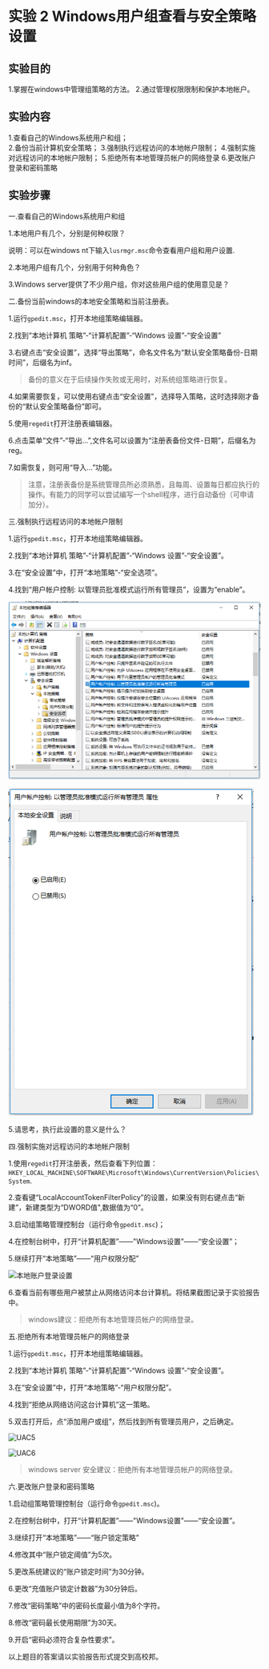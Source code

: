 # 实验 2 Windows用户组查看与安全策略设置

## 实验目的

1.掌握在windows中管理组策略的方法。
2.通过管理权限限制和保护本地帐户。


## 实验内容

1.查看自己的Windows系统用户和组；  
2.备份当前计算机安全策略；
3.强制执行远程访问的本地帐户限制；
4.强制实施对远程访问的本地帐户限制；
5.拒绝所有本地管理员帐户的网络登录
6.更改账户登录和密码策略

## 实验步骤

一.查看自己的Windows系统用户和组

1.本地用户有几个，分别是何种权限？

说明：可以在windows nt下输入```lusrmgr.msc```命令查看用户组和用户设置.

2.本地用户组有几个，分别用于何种角色？

3.Windows server提供了不少用户组，你对这些用户组的使用意见是？

二.备份当前windows的本地安全策略和当前注册表。

1.运行```gpedit.msc```，打开本地组策略编辑器。

2.找到“本地计算机 策略”-“计算机配置”-“Windows 设置”-“安全设置”

3.右键点击“安全设置”，选择“导出策略”，命名文件名为“默认安全策略备份-日期时间”，后缀名为inf。

> 备份的意义在于后续操作失败或无用时，对系统组策略进行恢复。

4.如果需要恢复，可以使用右键点击“安全设置”，选择导入策略，这时选择刚才备份的“默认安全策略备份”即可。

5.使用```regedit```打开注册表编辑器。

6.点击菜单“文件”-“导出...”,文件名可以设置为“注册表备份文件-日期”，后缀名为reg。

7.如需恢复，则可用“导入...”功能。

> 注意，注册表备份是系统管理员所必须熟悉，且每周、设置每日都应执行的操作。有能力的同学可以尝试编写一个shell程序，进行自动备份（可申请加分）。

三.强制执行远程访问的本地帐户限制

1.运行```gpedit.msc```，打开本地组策略编辑器。

2.找到“本地计算机 策略”-“计算机配置”-“Windows 设置”-“安全设置”。

3.在“安全设置”中，打开“本地策略”-“安全选项”。

4.找到“用户帐户控制: 以管理员批准模式运行所有管理员”，设置为“enable”。

![以管理员批准模式运行所有管理员](images/lab02/UAC01.png)

![以管理员批准模式运行所有管理员](images/lab02/UAC02.png)

5.请思考，执行此设置的意义是什么？



四.强制实施对远程访问的本地帐户限制

1.使用```regedit```打开注册表，然后查看下列位置：
```HKEY_LOCAL_MACHINE\SOFTWARE\Microsoft\Windows\CurrentVersion\Policies\System```.

2.查看键“LocalAccountTokenFilterPolicy”的设置，如果没有则右键点击“新建”，新建类型为“DWORD值",数据值为“0”。

3.启动组策略管理控制台（运行命令```gpedit.msc```)；

4.在控制台树中，打开“计算机配置”——"Windows设置"——“安全设置”；

5.继续打开“本地策略”——“用户权限分配”

![本地账户登录设置](images/lab02/本地账户登录设置.png)

6.查看当前有哪些用户被禁止从网络访问本台计算机。将结果截图记录于实验报告中。

> windows建议：拒绝所有本地管理员帐户的网络登录。

五.拒绝所有本地管理员帐户的网络登录

1.运行```gpedit.msc```，打开本地组策略编辑器。

2.找到“本地计算机 策略”-“计算机配置”-“Windows 设置”-“安全设置”。

3.在“安全设置”中，打开“本地策略”-“用户权限分配”。

4.找到“拒绝从网络访问这台计算机”这一策略。

5.双击打开后，点“添加用户或组”，然后找到所有管理员用户，之后确定。

![UAC5](images/lab02/UAC03.png)

![UAC6](images/lab02/UAC04.png)


> windows server 安全建议：拒绝所有本地管理员帐户的网络登录。

六.更改账户登录和密码策略

1.启动组策略管理控制台（运行命令```gpedit.msc```)。

2.在控制台树中，打开“计算机配置”——"Windows设置"——“安全设置”。

3.继续打开“本地策略”——“账户锁定策略”

4.修改其中“账户锁定阈值”为5次。

5.更改系统建议的“账户锁定时间”为30分钟。

6.更改“充值账户锁定计数器”为30分钟后。

7.修改“密码策略”中的密码长度最小值为8个字符。

8.修改“密码最长使用期限”为30天。

9.开启“密码必须符合复杂性要求”。

以上题目的答案请以实验报告形式提交到高校邦。